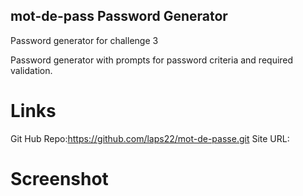 ## mot-de-pass Password Generator
Password generator for challenge 3

Password generator with prompts for password criteria and required validation.

# Links
Git Hub Repo:https://github.com/laps22/mot-de-passe.git
Site URL:


# Screenshot

